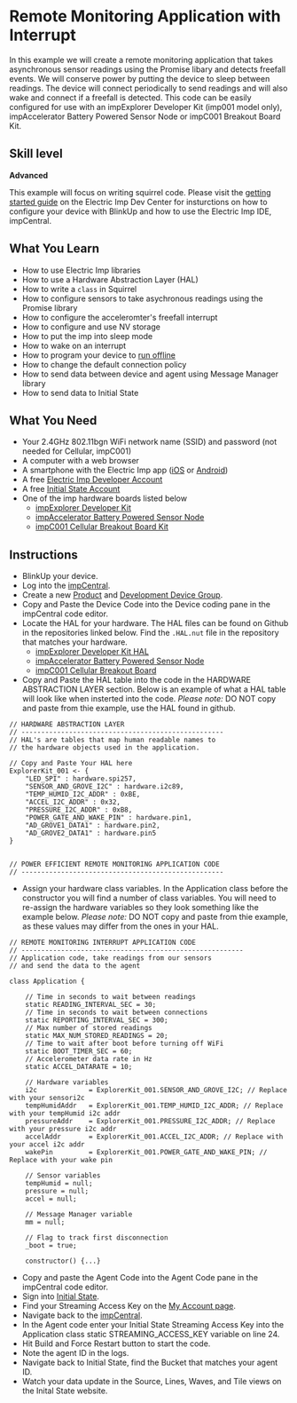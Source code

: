 # Remote Monitoring Application with Interrupt

In this example we will create a remote monitoring application that takes asynchronous sensor readings using the Promise libary and detects freefall events. We will conserve power by putting the device to sleep between readings. The device will connect periodically to send readings and will also wake and connect if a freefall is detected. This code can be easily configured for use with an impExplorer Developer Kit (imp001 model only), impAccelerator Battery Powered Sensor Node or impC001 Breakout Board Kit.

## Skill level

**Advanced**

This example will focus on writing squirrel code. Please visit the [getting started guide](https://developer.electricimp.com/gettingstarted) on the Electric Imp Dev Center for insturctions on how to configure your device with BlinkUp and how to use the Electric Imp IDE, impCentral.

## What You Learn

* How to use Electric Imp libraries
* How to use a Hardware Abstraction Layer (HAL)
* How to write a `class` in Squirrel
* How to configure sensors to take asychronous readings using the Promise library
* How to configure the acceleromter's freefall interrupt
* How to configure and use NV storage
* How to put the imp into sleep mode
* How to wake on an interrupt
* How to program your device to [run offline](https://developer.electricimp.com/resources/offline)
* How to change the default connection policy
* How to send data between device and agent using Message Manager library
* How to send data to Initial State

## What You Need

* Your 2.4GHz 802.11bgn WiFi network name (SSID) and password (not needed for Cellular, impC001)
* A computer with a web browser
* A smartphone with the Electric Imp app ([iOS](https://itunes.apple.com/us/app/electric-imp/id547133856) or [Android](https://play.google.com/store/apps/details?id=com.electricimp.electricimp))
* A free [Electric Imp Developer Account](https://impcentral.electricimp.com/login)
* A free [Initial State Account](https://www.initialstate.com/)
* One of the imp hardware boards listed below
    * [impExplorer Developer Kit](https://store.electricimp.com/collections/featured-products/products/impexplorer-developer-kit?variant=31118866130)
    * [impAccelerator Battery Powered Sensor Node](https://store.electricimp.com/collections/featured-products/products/impaccelerator-battery-powered-sensor-node?variant=33499292818)
    * [impC001 Cellular Breakout Board Kit](https://store.electricimp.com/collections/featured-products/products/impc001-breakout-board-kit-preorder?variant=7599263973399)

## Instructions

* BlinkUp your device.
* Log into the [impCentral](https://impcentral.electricimp.com/login).
* Create a new [Product](https://developer.electricimp.com/tools/impcentral/impcentralintroduction#app-products) and [Development Device Group](https://developer.electricimp.com/tools/impcentral/impcentralintroduction#app-development-devicegroup).
* Copy and Paste the Device Code into the Device coding pane in the impCentral code editor.
* Locate the HAL for your hardware. The HAL files can be found on Github in the repositories linked below. Find the `.HAL.nut` file in the repository that matches your hardware.
    * [impExplorer Developer Kit HAL](https://github.com/electricimp/ExplorerKitHAL)
    * [impAccelerator Battery Powered Sensor Node](https://github.com/electricimp/SensorNodeHAL)
    * [impC001 Cellular Breakout Board](https://github.com/electricimp/CellularBreakoutHAL)
* Copy and Paste the HAL table into the code in the HARDWARE ABSTRACTION LAYER section. Below is an example of what a HAL table will look like when insterted into the code. *Please note:* DO NOT copy and paste from thie example, use the HAL found in github.

```
// HARDWARE ABSTRACTION LAYER
// ---------------------------------------------------
// HAL's are tables that map human readable names to
// the hardware objects used in the application.

// Copy and Paste Your HAL here
ExplorerKit_001 <- {
    "LED_SPI" : hardware.spi257,
    "SENSOR_AND_GROVE_I2C" : hardware.i2c89,
    "TEMP_HUMID_I2C_ADDR" : 0xBE,
    "ACCEL_I2C_ADDR" : 0x32,
    "PRESSURE_I2C_ADDR" : 0xB8,
    "POWER_GATE_AND_WAKE_PIN" : hardware.pin1,
    "AD_GROVE1_DATA1" : hardware.pin2,
    "AD_GROVE2_DATA1" : hardware.pin5
}


// POWER EFFICIENT REMOTE MONITORING APPLICATION CODE
// ---------------------------------------------------
```

* Assign your hardware class variables. In the Application class before the constructor you will find a number of class variables. You will need to re-assign the hardware variables so they look something like the example below. *Please note:* DO NOT copy and paste from thie example, as these values may differ from the ones in your HAL.

```
// REMOTE MONITORING INTERRUPT APPLICATION CODE
// --------------------------------------------------------
// Application code, take readings from our sensors
// and send the data to the agent

class Application {

    // Time in seconds to wait between readings
    static READING_INTERVAL_SEC = 30;
    // Time in seconds to wait between connections
    static REPORTING_INTERVAL_SEC = 300;
    // Max number of stored readings
    static MAX_NUM_STORED_READINGS = 20;
    // Time to wait after boot before turning off WiFi
    static BOOT_TIMER_SEC = 60;
    // Accelerometer data rate in Hz
    static ACCEL_DATARATE = 10;

    // Hardware variables
    i2c             = ExplorerKit_001.SENSOR_AND_GROVE_I2C; // Replace with your sensori2c
    tempHumidAddr   = ExplorerKit_001.TEMP_HUMID_I2C_ADDR; // Replace with your tempHumid i2c addr
    pressureAddr    = ExplorerKit_001.PRESSURE_I2C_ADDR; // Replace with your pressure i2c addr
    accelAddr       = ExplorerKit_001.ACCEL_I2C_ADDR; // Replace with your accel i2c addr
    wakePin         = ExplorerKit_001.POWER_GATE_AND_WAKE_PIN; // Replace with your wake pin

    // Sensor variables
    tempHumid = null;
    pressure = null;
    accel = null;

    // Message Manager variable
    mm = null;

    // Flag to track first disconnection
    _boot = true;

    constructor() {...}
```

* Copy and paste the Agent Code into the Agent Code pane in the impCentral code editor.
* Sign into [Initial State](https://app.initialstate.com/#/login/account).
* Find your Streaming Access Key on the [My Account page](https://app.initialstate.com/#/account).
* Navigate back to the [impCentral](https://impcentral.electricimp.com/).
* In the Agent code enter your Initial State Streaming Access Key into the Application class static STREAMING_ACCESS_KEY variable on line 24.
* Hit Build and Force Restart button to start the code.
* Note the agent ID in the logs.
* Navigate back to Initial State, find the Bucket that matches your agent ID.
* Watch your data update in the Source, Lines, Waves, and Tile views on the Inital State website.
